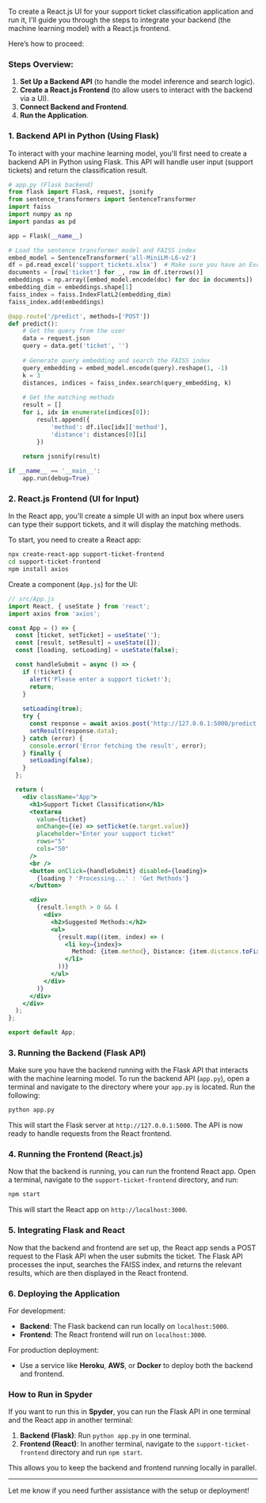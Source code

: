 To create a React.js UI for your support ticket classification application and run it, I'll guide you through the steps to integrate your backend (the machine learning model) with a React.js frontend.

Here’s how to proceed:

### Steps Overview:
1. **Set Up a Backend API** (to handle the model inference and search logic).
2. **Create a React.js Frontend** (to allow users to interact with the backend via a UI).
3. **Connect Backend and Frontend**.
4. **Run the Application**.

### 1. Backend API in Python (Using Flask)

To interact with your machine learning model, you'll first need to create a backend API in Python using Flask. This API will handle user input (support tickets) and return the classification result.

```python
# app.py (Flask backend)
from flask import Flask, request, jsonify
from sentence_transformers import SentenceTransformer
import faiss
import numpy as np
import pandas as pd

app = Flask(__name__)

# Load the sentence transformer model and FAISS index
embed_model = SentenceTransformer('all-MiniLM-L6-v2')
df = pd.read_excel('support_tickets.xlsx')  # Make sure you have an Excel file with 'ticket' and 'method' columns
documents = [row['ticket'] for _, row in df.iterrows()]
embeddings = np.array([embed_model.encode(doc) for doc in documents])
embedding_dim = embeddings.shape[1]
faiss_index = faiss.IndexFlatL2(embedding_dim)
faiss_index.add(embeddings)

@app.route('/predict', methods=['POST'])
def predict():
    # Get the query from the user
    data = request.json
    query = data.get('ticket', '')
    
    # Generate query embedding and search the FAISS index
    query_embedding = embed_model.encode(query).reshape(1, -1)
    k = 3
    distances, indices = faiss_index.search(query_embedding, k)
    
    # Get the matching methods
    result = []
    for i, idx in enumerate(indices[0]):
        result.append({
            'method': df.iloc[idx]['method'],
            'distance': distances[0][i]
        })
    
    return jsonify(result)

if __name__ == '__main__':
    app.run(debug=True)
```

### 2. React.js Frontend (UI for Input)

In the React app, you'll create a simple UI with an input box where users can type their support tickets, and it will display the matching methods.

To start, you need to create a React app:

```bash
npx create-react-app support-ticket-frontend
cd support-ticket-frontend
npm install axios
```

Create a component (`App.js`) for the UI:

```jsx
// src/App.js
import React, { useState } from 'react';
import axios from 'axios';

const App = () => {
  const [ticket, setTicket] = useState('');
  const [result, setResult] = useState([]);
  const [loading, setLoading] = useState(false);

  const handleSubmit = async () => {
    if (!ticket) {
      alert('Please enter a support ticket!');
      return;
    }
    
    setLoading(true);
    try {
      const response = await axios.post('http://127.0.0.1:5000/predict', { ticket });
      setResult(response.data);
    } catch (error) {
      console.error('Error fetching the result', error);
    } finally {
      setLoading(false);
    }
  };

  return (
    <div className="App">
      <h1>Support Ticket Classification</h1>
      <textarea 
        value={ticket}
        onChange={(e) => setTicket(e.target.value)}
        placeholder="Enter your support ticket"
        rows="5"
        cols="50"
      />
      <br />
      <button onClick={handleSubmit} disabled={loading}>
        {loading ? 'Processing...' : 'Get Methods'}
      </button>

      <div>
        {result.length > 0 && (
          <div>
            <h2>Suggested Methods:</h2>
            <ul>
              {result.map((item, index) => (
                <li key={index}>
                  Method: {item.method}, Distance: {item.distance.toFixed(4)}
                </li>
              ))}
            </ul>
          </div>
        )}
      </div>
    </div>
  );
};

export default App;
```

### 3. Running the Backend (Flask API)

Make sure you have the backend running with the Flask API that interacts with the machine learning model. To run the backend API (`app.py`), open a terminal and navigate to the directory where your `app.py` is located. Run the following:

```bash
python app.py
```

This will start the Flask server at `http://127.0.0.1:5000`. The API is now ready to handle requests from the React frontend.

### 4. Running the Frontend (React.js)

Now that the backend is running, you can run the frontend React app. Open a terminal, navigate to the `support-ticket-frontend` directory, and run:

```bash
npm start
```

This will start the React app on `http://localhost:3000`.

### 5. Integrating Flask and React

Now that the backend and frontend are set up, the React app sends a POST request to the Flask API when the user submits the ticket. The Flask API processes the input, searches the FAISS index, and returns the relevant results, which are then displayed in the React frontend.

### 6. Deploying the Application

For development:
- **Backend**: The Flask backend can run locally on `localhost:5000`.
- **Frontend**: The React frontend will run on `localhost:3000`.

For production deployment:
- Use a service like **Heroku**, **AWS**, or **Docker** to deploy both the backend and frontend.

### How to Run in Spyder

If you want to run this in **Spyder**, you can run the Flask API in one terminal and the React app in another terminal:

1. **Backend (Flask)**: Run `python app.py` in one terminal.
2. **Frontend (React)**: In another terminal, navigate to the `support-ticket-frontend` directory and run `npm start`.

This allows you to keep the backend and frontend running locally in parallel.

---

Let me know if you need further assistance with the setup or deployment!
